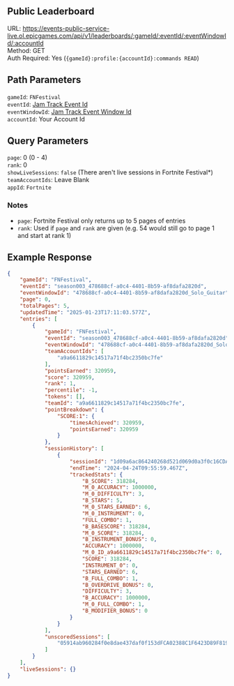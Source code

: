 ## Public Leaderboard

URL: https://events-public-service-live.ol.epicgames.com/api/v1/leaderboards/:gameId/:eventId/:eventWindowId/:accountId \
Method: GET \
Auth Required: Yes (`{gameId}:profile:{accountId}:commands READ`)

## Path Parameters

`gameId`: `FNFestival` <br/>
`eventId`: [Jam Track Event Id](https://github.com/FNLookup/data/blob/betterfestivaldocs/festival/docs/Leaderboards/EventIDs.md#jam-track-event-ids) <br/>
`eventWindowId`: [Jam Track Event Window Id](https://github.com/FNLookup/data/blob/betterfestivaldocs/festival/docs/Leaderboards/EventIDs.md#jam-track-event-window-ids) <br/>
`accountId`: Your Account Id

## Query Parameters

`page`: 0 (0 - 4) <br/>
`rank`: 0 <br/>
`showLiveSessions`: `false` (There aren't live sessions in Fortnite Festival*) <br/>
`teamAccountIds`: Leave Blank <br/>
`appId`: `Fortnite`

### Notes

- `page`: Fortnite Festival only returns up to 5 pages of entries
- `rank`: Used if `page` and `rank` are given (e.g. 54 would still go to page 1 and start at rank 1)

## Example Response

```json
{
    "gameId": "FNFestival",
    "eventId": "season003_478688cf-a0c4-4401-8b59-af8dafa2820d",
    "eventWindowId": "478688cf-a0c4-4401-8b59-af8dafa2820d_Solo_Guitar",
    "page": 0,
    "totalPages": 5,
    "updatedTime": "2025-01-23T17:11:03.577Z",
    "entries": [
        {
            "gameId": "FNFestival",
            "eventId": "season003_478688cf-a0c4-4401-8b59-af8dafa2820d",
            "eventWindowId": "478688cf-a0c4-4401-8b59-af8dafa2820d_Solo_Guitar",
            "teamAccountIds": [
                "a9a6611829c14517a71f4bc2350bc7fe"
            ],
            "pointsEarned": 320959,
            "score": 320959,
            "rank": 1,
            "percentile": -1,
            "tokens": [],
            "teamId": "a9a6611829c14517a71f4bc2350bc7fe",
            "pointBreakdown": {
                "SCORE:1": {
                    "timesAchieved": 320959,
                    "pointsEarned": 320959
                }
            },
            "sessionHistory": [
                {
                    "sessionId": "1d09a6ac864240268d521d069d0a3f0c16CDAF0789124944B00BCBA4B59D082E",
                    "endTime": "2024-04-24T09:55:59.467Z",
                    "trackedStats": {
                        "B_SCORE": 318284,
                        "M_0_ACCURACY": 1000000,
                        "M_0_DIFFICULTY": 3,
                        "B_STARS": 5,
                        "M_0_STARS_EARNED": 6,
                        "M_0_INSTRUMENT": 0,
                        "FULL_COMBO": 1,
                        "B_BASESCORE": 318284,
                        "M_0_SCORE": 318284,
                        "B_INSTRUMENT_BONUS": 0,
                        "ACCURACY": 1000000,
                        "M_0_ID_a9a6611829c14517a71f4bc2350bc7fe": 0,
                        "SCORE": 318284,
                        "INSTRUMENT_0": 0,
                        "STARS_EARNED": 6,
                        "B_FULL_COMBO": 1,
                        "B_OVERDRIVE_BONUS": 0,
                        "DIFFICULTY": 3,
                        "B_ACCURACY": 1000000,
                        "M_0_FULL_COMBO": 1,
                        "B_MODIFIER_BONUS": 0
                    }
                }
            ],
            "unscoredSessions": [
                "05914ab960284f0e8dae437daf0f153dFCA02388C1F6423D89F819C17FF4BDC2",
            ]
        }
    ],
    "liveSessions": {}
}
```
